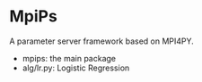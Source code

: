 MpiPs
=====

A parameter server framework based on MPI4PY.

* mpips: the main package
* alg/lr.py: Logistic Regression
